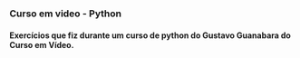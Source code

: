 ### Curso em video - Python
#### Exercícios que fiz durante um curso de python do Gustavo Guanabara do Curso em Vídeo.
